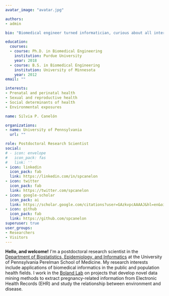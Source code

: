 ```yaml
---
avatar_image: "avatar.jpg"

authors:
- admin

bio: "Biomedical engineer turned informatician, curious about all intersections of data and society. Pronouns: she/her."

education:
  courses:
  - course: Ph.D. in Biomedical Engineering
    institution: Purdue University
    year: 2018
  - course: B.S. in Biomedical Engineering
    institution: University of Minnesota
    year: 2012
email: ""

interests:
- Prenatal and perinatal health
- Sexual and reproductive health
- Social determinants of health
- Environmental exposures

name: Silvia P. Canelón

organizations:
- name: University of Pennsylvania
  url: ""

role: Postdoctoral Research Scientist
social:
# - icon: envelope
#   icon_pack: fas
#   link: ''
- icon: linkedin
  icon_pack: fab
  link: https://linkedin.com/in/spcanelon
- icon: twitter
  icon_pack: fab
  link: https://twitter.com/spcanelon
- icon: google-scholar
  icon_pack: ai
  link: https://scholar.google.com/citations?user=GAzkvpcAAAAJ&hl=en&oi=ao
- icon: github
  icon_pack: fab
  link: https://github.com/spcanelon
superuser: true
user_groups:
- Researchers
- Visitors
---
```


**Hello, and welcome!** I'm a postdoctoral research scientist in the [Department of Biostatistics, Epidemiology, and Informatics](https://www.dbei.med.upenn.edu/) at the University of Pennsylvania Perelman School of Medicine. My research interests include applications of biomedical informatics in the public and population health fields. I work in the [Boland Lab](https://www.med.upenn.edu/bolandlab/) on projects that develop novel data mining methods to extract pregnancy-related information from Electronic Health Records (EHR) and study the relationship between environment and disease.
